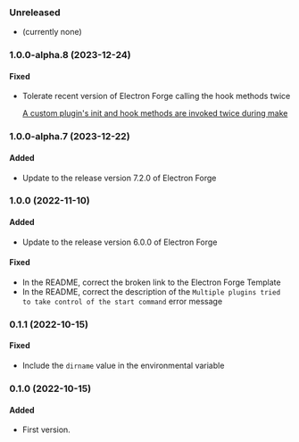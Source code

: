 ### Unreleased

- (currently none)

### 1.0.0-alpha.8 (2023-12-24)

#### Fixed

- Tolerate recent version of Electron Forge calling the hook methods twice

  [A custom plugin's init and hook methods are invoked twice during make](https://github.com/electron/forge/issues/3452)

### 1.0.0-alpha.7 (2023-12-22)

#### Added

- Update to the release version 7.2.0 of Electron Forge

### 1.0.0 (2022-11-10)

#### Added

- Update to the release version 6.0.0 of Electron Forge

#### Fixed

- In the README, correct the broken link to the Electron Forge Template
- In the README, correct the description of the
  `Multiple plugins tried to take control of the start command`
  error message

### 0.1.1 (2022-10-15)

#### Fixed

- Include the `dirname` value in the environmental variable

### 0.1.0 (2022-10-15)

#### Added

- First version.
